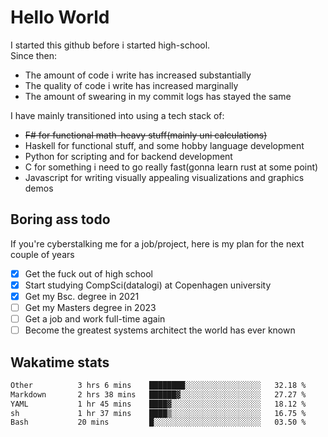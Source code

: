 # Hello World

I started this github before i started high-school.  
Since then:
- The amount of code i write has increased substantially
- The quality of code i write has increased marginally
- The amount of swearing in my commit logs has stayed the same

I have mainly transitioned into using a tech stack of:
- ~~F# for functional math-heavy stuff(mainly uni calculations)~~
- Haskell for functional stuff, and some hobby language development
- Python for scripting and for backend development
- C for something i need to go really fast(gonna learn rust at some point)
- Javascript for writing visually appealing visualizations and graphics demos

## Boring ass todo
If you're cyberstalking me for a job/project, here is my plan for the next couple of years
- [x] Get the fuck out of high school
- [x] Start studying CompSci(datalogi) at Copenhagen university
- [x] Get my Bsc. degree in 2021
- [ ] Get my Masters degree in 2023
- [ ] Get a job and work full-time again
- [ ] Become the greatest systems architect the world has ever known

## Wakatime stats
<!--START_SECTION:waka-->

```txt
Other          3 hrs 6 mins    ████████░░░░░░░░░░░░░░░░░   32.18 %
Markdown       2 hrs 38 mins   ██████▓░░░░░░░░░░░░░░░░░░   27.27 %
YAML           1 hr 45 mins    ████▓░░░░░░░░░░░░░░░░░░░░   18.12 %
sh             1 hr 37 mins    ████▒░░░░░░░░░░░░░░░░░░░░   16.75 %
Bash           20 mins         █░░░░░░░░░░░░░░░░░░░░░░░░   03.50 %
```

<!--END_SECTION:waka-->
